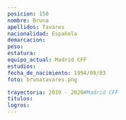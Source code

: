 ```yaml
---
posicion: 150
nombre: Bruna
apellidos: Tavares
nacionalidad: Española
demarcacion: 
peso: 
estatura: 
equipo_actual: Madrid CFF
estudios:
fecha_de_nacimiento: 1994/09/03
foto: brunatavares.png

trayectoria: 2019 - 2020#Madrid CFF
titulos:
logros: 
---
```

